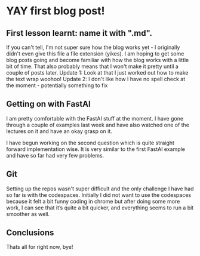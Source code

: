 # YAY first blog post!

## First lesson learnt: name it with ".md". 
If you can't tell, I'm not super sure how the blog works yet - I originally didn't even give this file a file extension (yikes). I am hoping to get some blog posts going and become familiar with how the blog works with a little bit of time.  That also probably means that I won't make it pretty until a couple of posts later. 
Update 1:  Look at that I just worked out how to make the text wrap woohoo!
Update 2: I don't like how I have no spell check at the moment - potentially something to fix

## Getting on with FastAI
I am pretty comfortable with the FastAI stuff at the moment. I have gone through a couple of examples last week and have also watched one of the lectures on it and have an okay grasp on it.

I have begun working on the second question which is quite straight forward implementation wise. It is very similar to the first FastAI example and have so far had very few problems. 
## Git
Setting up the repos wasn't super difficult and the only challenge I have had so far is with the codespaces. 
Initially I did not want to use the codespaces because it felt a bit funny coding in chrome but after doing some more work, I can see that it’s quite a bit quicker, and everything seems to run a bit smoother as well.
## Conclusions

Thats all for right now, bye!
